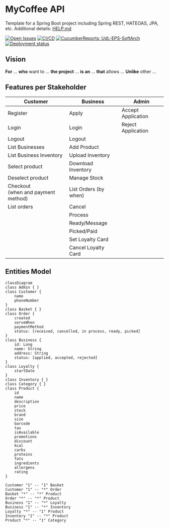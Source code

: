 # MyCoffee API

Template for a Spring Boot project including Spring REST, HATEOAS, JPA, etc. Additional details: [HELP.md](HELP.md)

[![Open Issues](https://img.shields.io/github/issues-raw/UdL-EPS-SoftArch/mycoffee-api?logo=github)](https://github.com/orgs/UdL-EPS-SoftArch/projects/26)
[![CI/CD](https://github.com/UdL-EPS-SoftArch/mycoffee-api/actions/workflows/ci-cd.yml/badge.svg)](https://github.com/UdL-EPS-SoftArch/mycoffee-api/actions)
[![CucumberReports: UdL-EPS-SoftArch](https://messages.cucumber.io/api/report-collections/faed8ca5-e474-4a1a-a72a-b8e2a2cd69f0/badge)](https://reports.cucumber.io/report-collections/faed8ca5-e474-4a1a-a72a-b8e2a2cd69f0)
[![Deployment status](https://img.shields.io/uptimerobot/status/m792691238-18db2a43adf8d8ded474f885)](https://mycoffee-api.fly.dev)

## Vision

**For** ... **who** want to ...
**the project** ... **is an** ...
**that** allows ...
**Unlike** other ...

## Features per Stakeholder

| Customer                                 | Business              | Admin              |
|------------------------------------------|-----------------------|--------------------|
| Register                                 | Apply                 | Accept Application |
| Login                                    | Login                 | Reject Application |
| Logout                                   | Logout                |                    |
| List Businesses                          | Add Product           |                    |
| List Business Inventory                  | Upload Inventory      |                    |
| Select product                           | Download Inventory    |                    |
| Deselect product                         | Manage Stock          |                    |
| Checkout <br/> (when and payment method) | List Orders (by when) |                    |
| List orders                              | Cancel                |                    |
|                                          | Process               |                    |
|                                          | Ready/Message         |                    |
|                                          | Picked/Paid           |                    |
|                                          | Set Loyalty Card      |                    |
|                                          | Cancel Loyalty Card   |                    |


## Entities Model

```mermaid
classDiagram
class Admin { }
class Customer {
    name
    phoneNumber
}
class Basket { }
class Order {
    created
    serveWhen
    paymentMethod
    status: [received, cancelled, in process, ready, picked]
}
class Business {
    id: Long
    name: String
    address: String
    status: [applied, accepted, rejected]
}
class Loyalty {
    startDate
}
class Inventory { }
class Category { }
class Product {
    id
    name
    description
    price
    stock
    brand
    size
    barcode
    tax
    isAvailable
    promotions
    discount
    kcal
    carbs
    proteins
    fats
    ingredients
    allergens
    rating
}

Customer "1" -- "1" Basket
Customer "1" -- "*" Order
Basket "*" -- "*" Product
Order "*" -- "*" Product
Business "1" -- "*" Loyalty
Business "1" -- "*" Inventory
Loyalty "*" -- "1" Product
Inventory "1" -- "*" Product
Product "*" -- "1" Category

```
